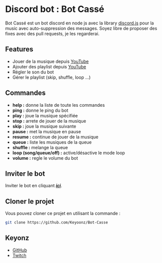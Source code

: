 
# Discord bot : Bot Cassé

Bot Cassé est un bot discord en node js avec la library [discord.js](https://discord.js.org) pour la music avec auto-suppression des messages.
Soyez libre de proposer des fixes avec des pull requests, je les regarderai.



## Features

- Jouer de la musique depuis [YouTube](https://www.youtube.com)
- Ajouter des playlist depuis [YouTube](https://www.youtube.com)
- Régler le son du bot
- Gérer le playlist (skip, shuffle, loop ...)

## Commandes

- **help :** donne la liste de toute les commandes
- **ping :** donne le ping du bot
- **play :** joue la musique spécifiée
- **stop :** arrete de jouer de la musique
- **skip :** joue la musique suivante
- **pause :** met la musique en pause
- **resume :** continue de jouer de la musique
- **queue :** liste les musiques de la queue
- **shuffle :** melange la queue
- **loop (song/queue/off) :** active/désactive le mode loop
- **volume :** regle le volume du bot

## Inviter le bot

Inviter le bot en cliquant ***[ici](https://discord.com/api/oauth2/authorize?client_id=942152402843361332&permissions=8&scope=bot%20applications.commands)***.
## Cloner le projet

Vous pouvez cloner ce projet en utilisant la commande :

```bash
git clone https://github.com/Keyoonz/Bot-Casse
```
    
## Keyonz

- [GitHub](https://github.com/Keyoonz)
 - [Twitch](https://twitch.tv/keyonz_)
